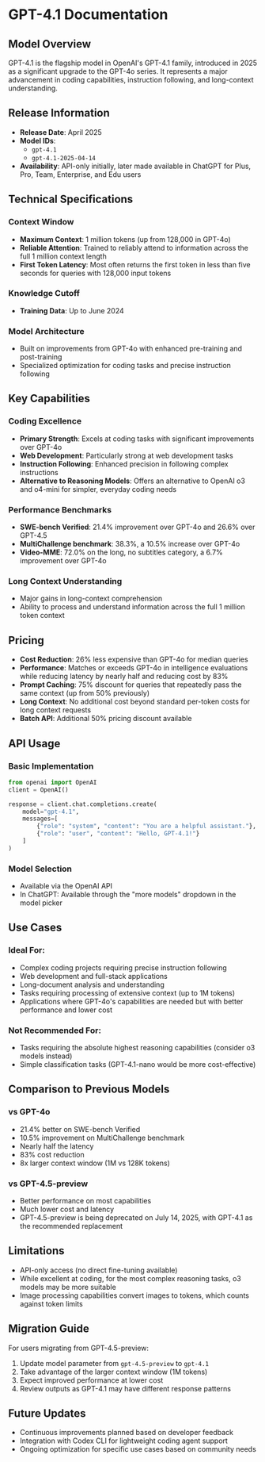 # GPT-4.1 Documentation

## Model Overview

GPT-4.1 is the flagship model in OpenAI's GPT-4.1 family, introduced in 2025 as a significant upgrade to the GPT-4o series. It represents a major advancement in coding capabilities, instruction following, and long-context understanding.

## Release Information

- **Release Date**: April 2025
- **Model IDs**: 
  - `gpt-4.1`
  - `gpt-4.1-2025-04-14`
- **Availability**: API-only initially, later made available in ChatGPT for Plus, Pro, Team, Enterprise, and Edu users

## Technical Specifications

### Context Window
- **Maximum Context**: 1 million tokens (up from 128,000 in GPT-4o)
- **Reliable Attention**: Trained to reliably attend to information across the full 1 million context length
- **First Token Latency**: Most often returns the first token in less than five seconds for queries with 128,000 input tokens

### Knowledge Cutoff
- **Training Data**: Up to June 2024

### Model Architecture
- Built on improvements from GPT-4o with enhanced pre-training and post-training
- Specialized optimization for coding tasks and precise instruction following

## Key Capabilities

### Coding Excellence
- **Primary Strength**: Excels at coding tasks with significant improvements over GPT-4o
- **Web Development**: Particularly strong at web development tasks
- **Instruction Following**: Enhanced precision in following complex instructions
- **Alternative to Reasoning Models**: Offers an alternative to OpenAI o3 and o4-mini for simpler, everyday coding needs

### Performance Benchmarks
- **SWE-bench Verified**: 21.4% improvement over GPT-4o and 26.6% over GPT-4.5
- **MultiChallenge benchmark**: 38.3%, a 10.5% increase over GPT-4o
- **Video-MME**: 72.0% on the long, no subtitles category, a 6.7% improvement over GPT-4o

### Long Context Understanding
- Major gains in long-context comprehension
- Ability to process and understand information across the full 1 million token context

## Pricing

- **Cost Reduction**: 26% less expensive than GPT-4o for median queries
- **Performance**: Matches or exceeds GPT-4o in intelligence evaluations while reducing latency by nearly half and reducing cost by 83%
- **Prompt Caching**: 75% discount for queries that repeatedly pass the same context (up from 50% previously)
- **Long Context**: No additional cost beyond standard per-token costs for long context requests
- **Batch API**: Additional 50% pricing discount available

## API Usage

### Basic Implementation
```python
from openai import OpenAI
client = OpenAI()

response = client.chat.completions.create(
    model="gpt-4.1",
    messages=[
        {"role": "system", "content": "You are a helpful assistant."},
        {"role": "user", "content": "Hello, GPT-4.1!"}
    ]
)
```

### Model Selection
- Available via the OpenAI API
- In ChatGPT: Available through the "more models" dropdown in the model picker

## Use Cases

### Ideal For:
- Complex coding projects requiring precise instruction following
- Web development and full-stack applications
- Long-document analysis and understanding
- Tasks requiring processing of extensive context (up to 1M tokens)
- Applications where GPT-4o's capabilities are needed but with better performance and lower cost

### Not Recommended For:
- Tasks requiring the absolute highest reasoning capabilities (consider o3 models instead)
- Simple classification tasks (GPT-4.1-nano would be more cost-effective)

## Comparison to Previous Models

### vs GPT-4o
- 21.4% better on SWE-bench Verified
- 10.5% improvement on MultiChallenge benchmark
- Nearly half the latency
- 83% cost reduction
- 8x larger context window (1M vs 128K tokens)

### vs GPT-4.5-preview
- Better performance on most capabilities
- Much lower cost and latency
- GPT-4.5-preview is being deprecated on July 14, 2025, with GPT-4.1 as the recommended replacement

## Limitations

- API-only access (no direct fine-tuning available)
- While excellent at coding, for the most complex reasoning tasks, o3 models may be more suitable
- Image processing capabilities convert images to tokens, which counts against token limits

## Migration Guide

For users migrating from GPT-4.5-preview:
1. Update model parameter from `gpt-4.5-preview` to `gpt-4.1`
2. Take advantage of the larger context window (1M tokens)
3. Expect improved performance at lower cost
4. Review outputs as GPT-4.1 may have different response patterns

## Future Updates

- Continuous improvements planned based on developer feedback
- Integration with Codex CLI for lightweight coding agent support
- Ongoing optimization for specific use cases based on community needs